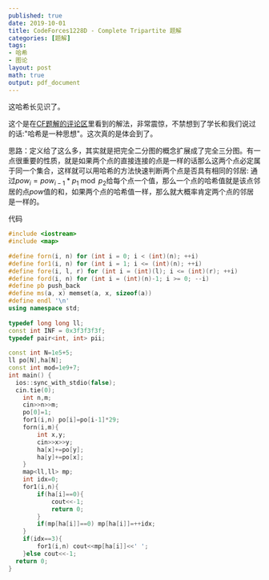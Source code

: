```yaml
---
published: true
date: 2019-10-01
title: CodeForces1228D - Complete Tripartite 题解
categories: [题解]
tags: 
- 哈希
- 图论
layout: post
math: true
output: pdf_document
---
```


这哈希长见识了。



这个是在[CF题解的评论区](https://codeforces.com/blog/entry/70162?#comment-546551)里看到的解法，非常震惊，不禁想到了学长和我们说过的话:"哈希是一种思想"。这次真的是体会到了。

思路：定义给了这么多，其实就是把完全二分图的概念扩展成了完全三分图。有一点很重要的性质，就是如果两个点的直接连接的点是一样的话那么这两个点必定属于同一个集合，这样就可以用哈希的方法快速判断两个点是否具有相同的邻居: 通过$pow_i=pow_{i-1}*p_1 \bmod p_2$给每个点一个值，那么一个点的哈希值就是该点邻居的点$pow$值的和，如果两个点的哈希值一样，那么就大概率肯定两个点的邻居是一样的。

代码
```cpp
#include <iostream>
#include <map>
 
#define forn(i, n) for (int i = 0; i < (int)(n); ++i)
#define for1(i, n) for (int i = 1; i <= (int)(n); ++i)
#define fore(i, l, r) for (int i = (int)(l); i <= (int)(r); ++i)
#define ford(i, n) for (int i = (int)(n)-1; i >= 0; --i)
#define pb push_back
#define ms(a, x) memset(a, x, sizeof(a))
#define endl '\n'
using namespace std;
 
typedef long long ll;
const int INF = 0x3f3f3f3f;
typedef pair<int, int> pii;
 
const int N=1e5+5;
ll po[N],ha[N];
const int mod=1e9+7; 
int main() {
  ios::sync_with_stdio(false);
  cin.tie(0);
    int n,m;
    cin>>n>>m;
    po[0]=1;
    for1(i,n) po[i]=po[i-1]*29;
    forn(i,m){
        int x,y;
        cin>>x>>y;
        ha[x]+=po[y];
        ha[y]+=po[x];
    }
    map<ll,ll> mp;
    int idx=0;
    for1(i,n){
        if(ha[i]==0){
            cout<<-1;
            return 0;
        }
        if(mp[ha[i]]==0) mp[ha[i]]=++idx;
    }
    if(idx==3){
        for1(i,n) cout<<mp[ha[i]]<<' ';
    }else cout<<-1;
  return 0;
}
```
